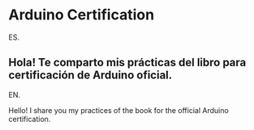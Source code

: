 # Arduino Certification


ES.

Hola! Te comparto mis prácticas del libro para certificación de Arduino oficial. 
---
EN.

Hello! I share you my practices of the book for the official Arduino certification.